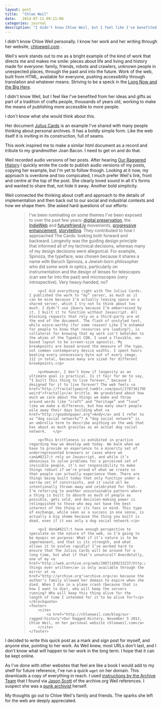 ```yaml
---
layout: post
title:  "Chloe Weil"
date:   2014-07-11 09:11:00
categories: journal
description: "I didn't know Chloe Weil, but I feel like I've benefited from her ideas and gifts. I know her work and her writing through her website, chloeweil.com."
---
```


I didn't know Chloe Weil personally. I know her work and her writing through her website, [chloeweil.com](http://chloeweil.com/) .

Weil's work stands out to me as a bright example of the kind of work that directs me and makes me smile: pieces about life and living and history made for everyone: family, friends, robots and crawlers, unknown people in unexpected places, through the past and into the future. Work of the web, built from HTML, available for everyone, pushing accessibility through translation and whatever means. Striving to be a speck in the [Long Now and the Big Here](http://longnow.org/essays/big-here-long-now/).

I didn't know Weil, but I feel like I've benefited from her ideas and gifts as part of a tradition of crafts people, thousands of years old, working to make the means of publishing more accessible to more people.

I don't know what she would think about this.

Her document [Julius Cards](http://chloeweil.com/julius-cards/) is an example I've shared with many people thinking about personal archives. It has a boldly simple form. Like the web itself it is inviting in its construction, full of seams.

This work inspired me to make a similar html document as a record and tribute to my grandmother Joan Bacon. I need to get on and do that.

Weil recorded audio versions of her posts. After hearing [Our Raggered History](http://chloeweil.com/audio/2013-11-04-our-ragged-history.mp3) I quickly wrote the code to publish audio versions of my posts, copying her example, but I'm yet to follow though. Looking at it now, my approach is overdone and too compicated, I much prefer Weil's link, front and centre at the top of the post. She clearly loved sound in all it's forms and wanted to share that, not hide it away. Another bold simplicity.

Weil connected the thinking about craft and approach to the details of implementation and then back out to our social and industrial contexts and how we shape them. She asked hard questions of our efforts:

<figure id="figure-1" class="quote">
    <blockquote>
        <p>I’ve been ruminating on some themes I&#8217;ve been exposed to over the past few years: <a href="http://vimeo.com/34269615">digital preservation</a>, the <a href="http://indiewebcamp.com/principles">IndieWeb</a> and <a href="http://futurefriend.ly/">futurefriend.ly</a> movements, <a href="http://vimeo.com/74356383">progressive enhancement</a>, <a href="http://vimeo.com/63525052">storytelling</a>. They contributed to how I approached The Cards: looking both forward and backward. Longevity was the guiding design principle that informed all of my technical decisions, whereas many of my design decisions were allegorical. For example, Spinoza, the typeface, was chosen because it shares a name with Baruch Spinoza, a Jewish-born philosopher who did some work in optics, particularly on instrumentation and the design of lenses for telescopes (can see far into the past) and microscopes (very introspective). Very heavy-handed, no?</p>

        <p>I did everything right with The Julius Cards: I published the work to “my” server, as much as it can be mine because I’m actually leasing space on a shared server, which I try not to think about too much. I didn’t use jQuery because I’m embarrassed by it. I built it to function without Javascript. All blocking requests that rely on a third-party are at the end of the document. The flash of unstyled text, while wince-worthy (for some reason? Like I’m ashamed for people to know that resources are loading?), is collateral for knowing that my work isn’t beholden to the whims of the Typekit CDN. I used a flexible, em-based layout to be screen-size agnostic. My breakpoints are based around the measure of the type, not common contemporary device widths. I spent hours beating every unnecessary byte out of every image, 112 in total, because many are sized for different breakpoints.</p>

        <p>However, I don’t know if longevity as an ultimate goal is practical. Is it fair for me to say, “I built this thing to live forever,” because I designed for it to live forever? The web feels <a href="http://fractallyweird.tumblr.com/post/2787381796/fractally-weird">fractally</a> brittle. We grandstand about how much we care about the things we make and throw around words like “craft” and “heritage” and “love” like we make a difference, but how many smart people wile away their days building what <a href="http://goodonpaper.org">Andy</a> and I refer to as “dog social networks”? A “dog social network” is an umbrella term to describe anything on the web that has about as much gravitas as an actual dog social network.   </p>

        <p>This brittleness is exhibited in practice regarding how we develop web today. We balk when we have to provide an experience to a minority set of underrepresented browsers or cases where we can&#8217;t rely on Javascript, and while it’s obnoxious to solve problems for a perceived set of invisible people, it’s our responsibility to make things robust if we’re proud of what we create so that people can actually experience them. There are things being built today that only function under a narrow set of constraints, and it could all be intentionally thrown away and celebrated for that. I’m referring to another unsustainable pattern where a thing is built to absorb as much of people as possible, gets sold, and decision-making power is relinquished to those who may not have the best interest of the thing or its fans in mind. This type of exchange, while seen as a success in one sense, is actually a big shame because the thing you built is dead, even if it was only a dog social network.</p>

        <p>I don&#8217;t have enough perspective to speculate on the nature of the web, so I’m going to be myopic on purpose: What if it’s nature is to be impermanent, and that is its strength, and what allows it to evolve rapidly? I’ve worked hard to ensure that The Julius Cards will be around for a long time, but what if that’s unnatural? Anecdotally, one of my <a href="http://web.archive.org/web/20071109233237/http://www.harpold.com/500/paddock/00000181.html">favorite things ever written</a> is only available through the mirror at <a href="http://archive.org">archive.org</a> because the author’s family allowed her domain to expire when she died. When I die in a plane crash (because that is how I want to die), who will keep the servers running? Who will keep this thing alive for the length of time I intended for it to be alive for?</p>
    </blockquote>
    <footer>
        <cite>
            <a href="http://chloeweil.com/blog/our-ragged-history">Our Ragged History, November 5 2013, Chloe Weil, on her personal website chloeweil.com</a>
        </cite>
    </footer>
</figure>

I decided to write this quick post as a mark and sign post for myself, and anyone else, pointing to her work. As Weil knew, most URLs don't last, and I don't know what will happen to her work in the long term. I hope that it can be kept online.

As I've done with other websites that feel are like a book I would add to my shelf for future reference, I've run a quick `wget` on her domain. This downloads a copy of everything in reach. I used [instructions by the Archive Team](http://www.archiveteam.org/index.php?title=Wget) that I found via [Jason Scott](http://textfiles.com/jason/) of the archive.org Weil references. I suspect she was a [punk archivist](http://www.mikejonesonline.com/contextjunky/2014/06/09/i-am-for-an-archive-blogjune-9/) herself.

My thoughts go out to Chloe Weil's family and friends. The sparks she left for the web are deeply appreciated.
